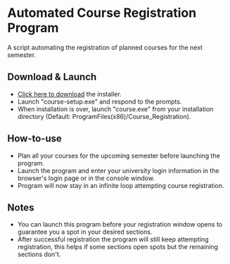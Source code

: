 # Automated Course Registration Program
 A script automating the registration of planned courses for the next semester.
 ## Download & Launch
 - <a href="course-setup.exe" download>Click here to download</a> the installer.
 - Launch "course-setup.exe" and respond to the prompts.
 - When installation is over, launch "course.exe" from your installation directory (Default: ProgramFiles(x86)/Course_Registration).
 ## How-to-use
 - Plan all your courses for the upcoming semester before launching the program. 
 - Launch the program and enter your university login information in the browser's login page or in the console window. 
 - Program will now stay in an infinite loop attempting course registration.
 ## Notes
 - You can launch this program before your registration window opens to guarantee you a spot in your desired sections.
 - After successful registration the program will still keep attempting registration, this helps if some sections open spots but the remaining sections don't.
